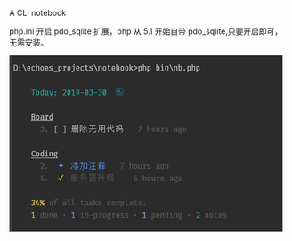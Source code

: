 A CLI notebook

php.ini 开启 pdo_sqlite 扩展，php 从 5.1 开始自带 pdo_sqlite,只要开启即可，无需安装。

![notebook](doc/notebook.PNG)
